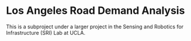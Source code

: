 # Los Angeles Road Demand Analysis

This is a subproject under a larger project in the Sensing and Robotics for Infrastructure (SRI) Lab at UCLA.

